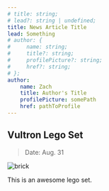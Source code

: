 ```yaml
---
# title: string;
# lead?: string | undefined;
title: News Article Title
lead: Something
# author: {
#     name: string;
#     title?: string;
#     profilePicture?: string;
#     href?: string;
# };
author:
    name: Zach
    title: Author's Title
    profilePicture: somePath
    href: pathToProfile
---
```


## Vultron Lego Set

> Date: Aug. 31

![brick](https://www.lego.com/cdn/cs/set/assets/bltbbddf9140f849bb9/31212.png?format=webply&fit=bounds&quality=60&width=800&height=800&dpr=2)

This is an awesome lego set.


